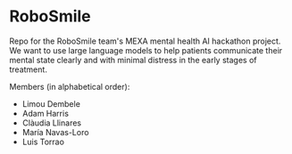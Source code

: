 # RoboSmile

Repo for the RoboSmile team's MEXA mental health AI hackathon project. We want to use large language models to help patients communicate their mental state clearly and with minimal distress in the early stages of treatment.

Members (in alphabetical order):
- Limou Dembele
- Adam Harris
- Clàudia Llinares
- María Navas-Loro
- Luis Torrao


